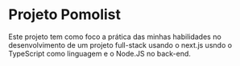 # Projeto Pomolist
Este projeto tem como foco a prática das minhas habilidades no desenvolvimento de um projeto full-stack usando o next.js usndo o TypeScript como linguagem e o Node.JS no back-end.